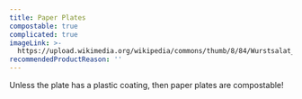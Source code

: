 ```yaml
---
title: Paper Plates
compostable: true
complicated: true
imageLink: >-
  https://upload.wikimedia.org/wikipedia/commons/thumb/8/84/Wurstsalat_auf_Pappteller_2011.JPG/640px-Wurstsalat_auf_Pappteller_2011.JPG
recommendedProductReason: ''
---
```


Unless the plate has a plastic coating, then paper plates are compostable!
